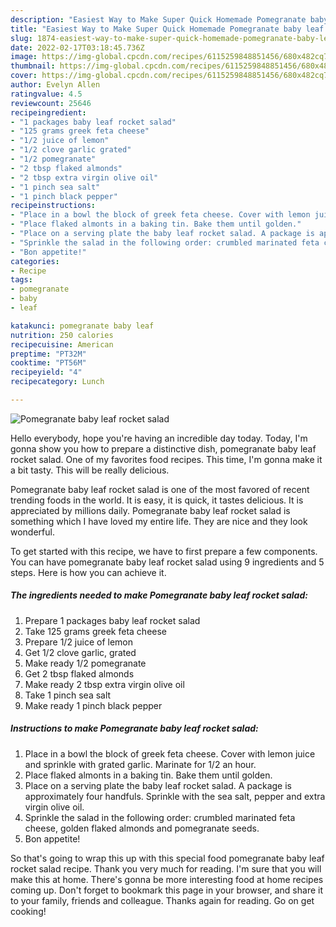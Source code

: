 ```yaml
---
description: "Easiest Way to Make Super Quick Homemade Pomegranate baby leaf rocket salad"
title: "Easiest Way to Make Super Quick Homemade Pomegranate baby leaf rocket salad"
slug: 1874-easiest-way-to-make-super-quick-homemade-pomegranate-baby-leaf-rocket-salad
date: 2022-02-17T03:18:45.736Z
image: https://img-global.cpcdn.com/recipes/6115259848851456/680x482cq70/pomegranate-baby-leaf-rocket-salad-recipe-main-photo.jpg
thumbnail: https://img-global.cpcdn.com/recipes/6115259848851456/680x482cq70/pomegranate-baby-leaf-rocket-salad-recipe-main-photo.jpg
cover: https://img-global.cpcdn.com/recipes/6115259848851456/680x482cq70/pomegranate-baby-leaf-rocket-salad-recipe-main-photo.jpg
author: Evelyn Allen
ratingvalue: 4.5
reviewcount: 25646
recipeingredient:
- "1 packages baby leaf rocket salad"
- "125 grams greek feta cheese"
- "1/2 juice of lemon"
- "1/2 clove garlic grated"
- "1/2 pomegranate"
- "2 tbsp flaked almonds"
- "2 tbsp extra virgin olive oil"
- "1 pinch sea salt"
- "1 pinch black pepper"
recipeinstructions:
- "Place in a bowl the block of greek feta cheese. Cover with lemon juice and sprinkle with grated garlic. Marinate for 1/2 an hour."
- "Place flaked almonts in a baking tin. Bake them until golden."
- "Place on a serving plate the baby leaf rocket salad. A package is approximately four handfuls. Sprinkle with the sea salt, pepper and extra virgin olive oil."
- "Sprinkle the salad in the following order: crumbled marinated feta cheese, golden flaked almonds and pomegranate seeds."
- "Bon appetite!"
categories:
- Recipe
tags:
- pomegranate
- baby
- leaf

katakunci: pomegranate baby leaf 
nutrition: 250 calories
recipecuisine: American
preptime: "PT32M"
cooktime: "PT56M"
recipeyield: "4"
recipecategory: Lunch

---
```



![Pomegranate baby leaf rocket salad](https://img-global.cpcdn.com/recipes/6115259848851456/680x482cq70/pomegranate-baby-leaf-rocket-salad-recipe-main-photo.jpg)

Hello everybody, hope you're having an incredible day today. Today, I'm gonna show you how to prepare a distinctive dish, pomegranate baby leaf rocket salad. One of my favorites food recipes. This time, I'm gonna make it a bit tasty. This will be really delicious.



Pomegranate baby leaf rocket salad is one of the most favored of recent trending foods in the world. It is easy, it is quick, it tastes delicious. It is appreciated by millions daily. Pomegranate baby leaf rocket salad is something which I have loved my entire life. They are nice and they look wonderful.


To get started with this recipe, we have to first prepare a few components. You can have pomegranate baby leaf rocket salad using 9 ingredients and 5 steps. Here is how you can achieve it.

<!--inarticleads1-->

##### The ingredients needed to make Pomegranate baby leaf rocket salad:

1. Prepare 1 packages baby leaf rocket salad
1. Take 125 grams greek feta cheese
1. Prepare 1/2 juice of lemon
1. Get 1/2 clove garlic, grated
1. Make ready 1/2 pomegranate
1. Get 2 tbsp flaked almonds
1. Make ready 2 tbsp extra virgin olive oil
1. Take 1 pinch sea salt
1. Make ready 1 pinch black pepper




<!--inarticleads2-->

##### Instructions to make Pomegranate baby leaf rocket salad:

1. Place in a bowl the block of greek feta cheese. Cover with lemon juice and sprinkle with grated garlic. Marinate for 1/2 an hour.
1. Place flaked almonts in a baking tin. Bake them until golden.
1. Place on a serving plate the baby leaf rocket salad. A package is approximately four handfuls. Sprinkle with the sea salt, pepper and extra virgin olive oil.
1. Sprinkle the salad in the following order: crumbled marinated feta cheese, golden flaked almonds and pomegranate seeds.
1. Bon appetite!




So that's going to wrap this up with this special food pomegranate baby leaf rocket salad recipe. Thank you very much for reading. I'm sure that you will make this at home. There's gonna be more interesting food at home recipes coming up. Don't forget to bookmark this page in your browser, and share it to your family, friends and colleague. Thanks again for reading. Go on get cooking!
